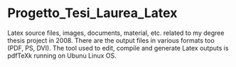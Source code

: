 # Progetto_Tesi_Laurea_Latex
Latex source files, images, documents, material, etc. related to my degree thesis project in 2008. 
There are the output files in various formats too (PDF, PS, DVI).
The tool used to edit, compile and generate Latex outputs is pdfTeXk running on Ubunu Linux OS.